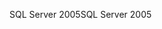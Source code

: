 <span data-ttu-id="60975-101">SQL Server 2005</span><span class="sxs-lookup"><span data-stu-id="60975-101">SQL Server 2005</span></span>